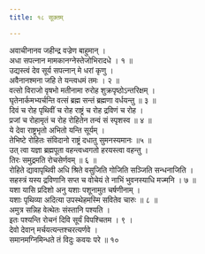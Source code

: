 ```yaml
---
title: १८ सूक्तम्

---
```

अवाचीनानव जहीन्द्र वज्रेण बाहुमान् ।  
अधा सपत्नान मामकानग्नेस्तेजोभिरादधे । १ ॥  
उद्यस्त्वं देव सूर्य सपत्नान् मे धरां कृणु ।  
अवैनानश्मना जहि ते यन्त्वधमं तमः । २ ॥  
वत्सो विराजो वृषभो मतीनामा रुरोह शुक्रपृष्ठोऽन्तरिक्षम् ।  
घृतेनार्कमभ्यर्चन्ति वत्सं ब्रह्म सन्तं ब्रह्मणा वर्धयन्तु ॥ ३ ॥  
दिवं च रोह पृथिवीं च रोह राष्ट्रं च रोह द्रविणं च रोह ।  
प्रजां च रोहामृतं च रोह रोहितेन तन्वं सं स्पृशस्व ॥ ४ ॥  
ये देवा राष्ट्रभृतो अभितो यन्ति सूर्यम् ।  
तेभिष्टे रोहितः संविदानो राष्ट्रं दधातु सुमनस्यमानः ॥५ ॥  
उत् त्वा यज्ञा ब्रह्मपूता वहन्त्वध्वगतो हरयस्त्वा वहन्तु ।  
तिरः समुद्रमति रोचसेर्णवम् ॥ ६ ॥  
रोहिते द्यावापृथिवी अधि श्रिते वसुजिति गोजिति सञ्जिति सन्धनाजिति ।  
सहस्त्रं यस्य द्रविणानि सप्त च वोचेयं ते नाभिं भुवनस्याधि मज्मनि । ७ ॥  
यशा यासि प्रदिशो अनु यशाः पशूनामुत चर्षणीनाम् ।  
यशाः पृथिव्या अदित्या उपस्थेहमस्मि सवितेव चारुः ॥ ८ ॥  
अमुत्र सन्निह वेत्थेतः संस्तानि पश्यति ।  
इतः पश्यन्ति रोचनं दिवि सूर्यं विपश्चितम । ९ ।  
देवो देवान् मर्चयत्यन्तश्चरत्यर्णवे ।  
समानमग्निमिन्धते तं विदुः कवयः परे ॥ १०  
  